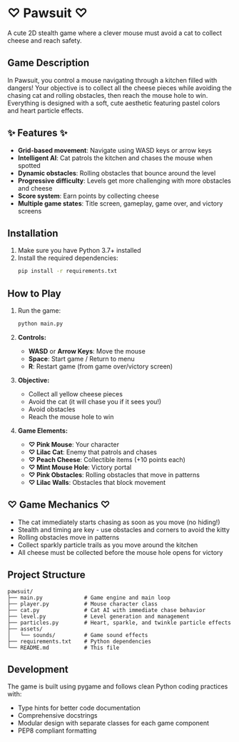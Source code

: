 # ♡ Pawsuit ♡

A cute 2D stealth game where a clever mouse must avoid a cat to collect cheese and reach safety.

## Game Description

In Pawsuit, you control a mouse navigating through a kitchen filled with dangers! Your objective is to collect all the cheese pieces while avoiding the chasing cat and rolling obstacles, then reach the mouse hole to win. Everything is designed with a soft, cute aesthetic featuring pastel colors and heart particle effects.

## ✨ Features ✨

- **Grid-based movement**: Navigate using WASD keys or arrow keys
- **Intelligent AI**: Cat patrols the kitchen and chases the mouse when spotted
- **Dynamic obstacles**: Rolling obstacles that bounce around the level
- **Progressive difficulty**: Levels get more challenging with more obstacles and cheese
- **Score system**: Earn points by collecting cheese
- **Multiple game states**: Title screen, gameplay, game over, and victory screens

## Installation

1. Make sure you have Python 3.7+ installed
2. Install the required dependencies:
   ```bash
   pip install -r requirements.txt
   ```

## How to Play

1. Run the game:
   ```bash
   python main.py
   ```

2. **Controls:**
   - **WASD** or **Arrow Keys**: Move the mouse
   - **Space**: Start game / Return to menu
   - **R**: Restart game (from game over/victory screen)

3. **Objective:**
   - Collect all yellow cheese pieces
   - Avoid the cat (it will chase you if it sees you!)
   - Avoid obstacles
   - Reach the mouse hole to win

4. **Game Elements:**
   - **♡ Pink Mouse**: Your character
   - **♡ Lilac Cat**: Enemy that patrols and chases
   - **♡ Peach Cheese**: Collectible items (+10 points each)
   - **♡ Mint Mouse Hole**: Victory portal
   - **♡ Pink Obstacles**: Rolling obstacles that move in patterns
   - **♡ Lilac Walls**: Obstacles that block movement

## ♡ Game Mechanics ♡

- The cat immediately starts chasing as soon as you move (no hiding!)
- Stealth and timing are key - use obstacles and corners to avoid the kitty
- Rolling obstacles move in patterns 
- Collect sparkly particle trails as you move around the kitchen
- All cheese must be collected before the mouse hole opens for victory


## Project Structure

```
pawsuit/
├── main.py             # Game engine and main loop
├── player.py           # Mouse character class
├── cat.py              # Cat AI with immediate chase behavior
├── level.py            # Level generation and management
├── particles.py        # Heart, sparkle, and twinkle particle effects
├── assets/
│   └── sounds/         # Game sound effects
├── requirements.txt    # Python dependencies
└── README.md           # This file
```

## Development

The game is built using pygame and follows clean Python coding practices with:
- Type hints for better code documentation
- Comprehensive docstrings
- Modular design with separate classes for each game component
- PEP8 compliant formatting
